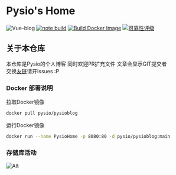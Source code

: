 # Pysio's Home
![Vue-blog](https://socialify.git.ci/pysio2007/Vue-blog/image?description=1&descriptionEditable=Pysio%27s%20Home%20%E4%B8%80%E4%B8%AA%E6%B8%A9%E6%9A%96%E7%9A%84%E5%AE%B6&forks=1&language=1&name=1&owner=1&pattern=Circuit%20Board&pulls=1&stargazers=1&theme=Auto)
[![note build](https://github.com/pysio2007/Vue-blog/actions/workflows/bulid-server.yml/badge.svg)](https://github.com/pysio2007/Vue-blog/actions/workflows/bulid-server.yml)
[![Build Docker Image](https://github.com/pysio2007/Vue-blog/actions/workflows/bulid-docker.yml/badge.svg)](https://github.com/pysio2007/Vue-blog/actions/workflows/bulid-docker.yml)
[![可靠性评级](https://sonarqube.pysio.online/api/project_badges/measure?project=pysio2007_Vue-blog_4ce9d341-7a3c-4327-8552-71bbe67bb1ca&metric=reliability_rating&token=sqb_136ab7accc7d12a217881f398f214de786ad6b55)](https://sonarqube.pysio.online/dashboard?id=pysio2007_Vue-blog_4ce9d341-7a3c-4327-8552-71bbe67bb1ca)    
## 关于本仓库

本仓库是Pysio的个人博客 同时欢迎PR扩充文件 文章会显示GIT提交者  
交换[友链](https://www.pysio.online/other/friends.html)请开Issues :P

### Docker 部署说明

拉取Docker镜像

```bash
docker pull pysio/pysioblog
```
运行Docker镜像

```bash
docker run --name PysioHome -p 8080:80 -d pysio/pysioblog:main
```
### 存储库活动

![Alt](https://repobeats.axiom.co/api/embed/c9774154ac3dd3bf83f24df2cc5a5b688353e549.svg "Repobeats analytics image")